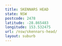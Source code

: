 ```yaml
---
title: SKENNARS HEAD
state: NSW
postcode: 2478
latitude: -28.865483
longitude: 153.532475
url: /nsw/skennars-head/
layout: suburb
---
```

